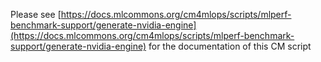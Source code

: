 Please see [https://docs.mlcommons.org/cm4mlops/scripts/mlperf-benchmark-support/generate-nvidia-engine](https://docs.mlcommons.org/cm4mlops/scripts/mlperf-benchmark-support/generate-nvidia-engine) for the documentation of this CM script

